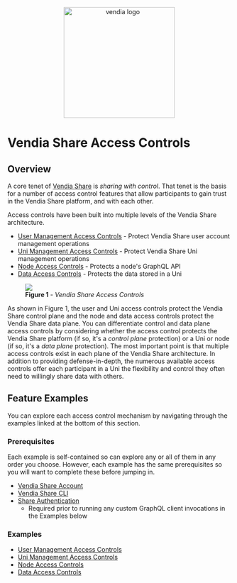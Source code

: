 <p align="center">
  <a href="https://vendia.net/">
    <img src="https://www.vendia.com/images/logo/logo.svg" alt="vendia logo" width="250px">
  </a>
</p>

# Vendia Share Access Controls

## Overview
A core tenet of [Vendia Share](https://www.vendia.net/product) is _sharing with control_.  That tenet is the basis for a number of access control features that allow participants to gain trust in the Vendia Share platform, and with each other.

Access controls have been built into multiple levels of the Vendia Share architecture.

* [User Management Access Controls](https://www.vendia.net/docs/share/rbac#user-actions) - Protect Vendia Share user account management operations
* [Uni Management Access Controls](https://www.vendia.net/docs/share/rbac#uni-actions) - Protect Vendia Share Uni management operations
* [Node Access Controls](https://www.vendia.com/docs/share/node-authentication) - Protects a node's GraphQL API
* [Data Access Controls](https://www.vendia.net/docs/share/fine-grained-data-permissions) - Protects the data stored in a Uni

<figure>
    <img src="https://user-images.githubusercontent.com/85032783/151488928-76a5b185-329e-424a-af46-17a397868716.png" />
    <figcaption ><b>Figure 1</b> - <i>Vendia Share Access Controls</i></figcaption>
</figure>

As shown in Figure 1, the user and Uni access controls protect the Vendia Share control plane and the node and data access controls protect the Vendia Share data plane.  You can differentiate control and data plane access controls by considering whether the access control protects the Vendia Share platform (if so, it's a _control plane_ protection) or a Uni or node (if so, it's a _data plane_ protection).  The most important point is that multiple access controls exist in each plane of the Vendia Share architecture.  In addition to providing defense-in-depth, the numerous available access controls offer each participant in a Uni the flexibility and control they often need to willingly share data with others.

## Feature Examples
You can explore each access control mechanism by navigating through the examples linked at the bottom of this section.

### Prerequisites
Each example is self-contained so can explore any or all of them in any order you choose.  However, each example has the same prerequisites so you will want to complete these before jumping in.

* [Vendia Share Account](https://share.vendia.net/)
* [Vendia Share CLI](https://vendia.net/docs/share/cli)
* [Share Authentication](share-auth/README.md)
    * Required prior to running any custom GraphQL client invocations in the Examples below

### Examples
* [User Management Access Controls](user-access-controls/README.md)
* [Uni Management Access Controls](uni-access-controls/README.md)
* [Node Access Controls](node-access-controls/README.md)
* [Data Access Controls](data-access-controls/README.md)
